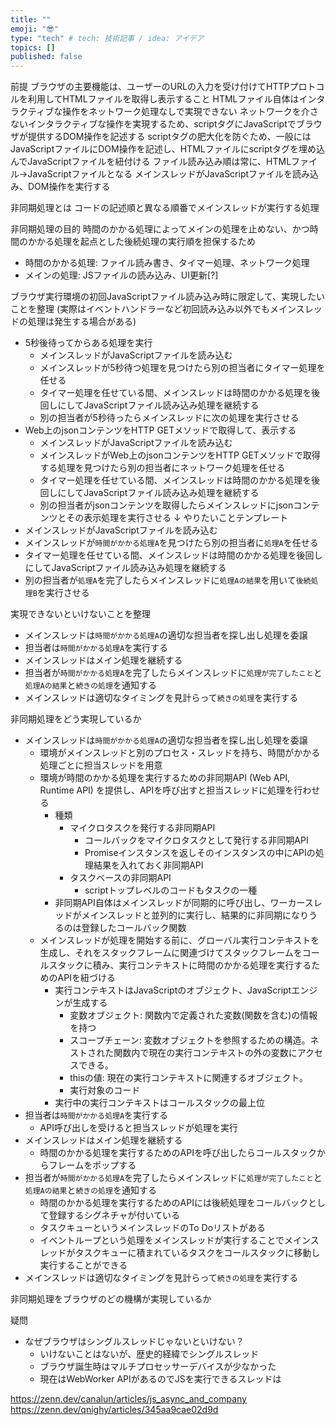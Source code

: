 ```yaml
---
title: ""
emoji: "😎"
type: "tech" # tech: 技術記事 / idea: アイデア
topics: []
published: false
---
```

前提
ブラウザの主要機能は、ユーザーのURLの入力を受け付けてHTTPプロトコルを利用してHTMLファイルを取得し表示すること
HTMLファイル自体はインタラクティブな操作をネットワーク処理なしで実現できない
ネットワークを介さないインタラクティブな操作を実現するため、scriptタグにJavaScriptでブラウザが提供するDOM操作を記述する
scriptタグの肥大化を防ぐため、一般にはJavaScriptファイルにDOM操作を記述し、HTMLファイルにscriptタグを埋め込んでJavaScriptファイルを紐付ける
ファイル読み込み順は常に、HTMLファイル→JavaScriptファイルとなる
メインスレッドがJavaScriptファイルを読み込み、DOM操作を実行する

非同期処理とは
コードの記述順と異なる順番でメインスレッドが実行する処理

非同期処理の目的
時間のかかる処理によってメインの処理を止めない、かつ時間のかかる処理を起点とした後続処理の実行順を担保するため
- 時間のかかる処理: ファイル読み書き、タイマー処理、ネットワーク処理
- メインの処理: JSファイルの読み込み、UI更新[?]

ブラウザ実行環境の初回JavaScriptファイル読み込み時に限定して、実現したいことを整理 (実際はイベントハンドラーなど初回読み込み以外でもメインスレッドの処理は発生する場合がある)
- 5秒後待ってからある処理を実行
  - メインスレッドがJavaScriptファイルを読み込む
  - メインスレッドが5秒待つ処理を見つけたら別の担当者にタイマー処理を任せる
  - タイマー処理を任せている間、メインスレッドは時間のかかる処理を後回しにしてJavaScriptファイル読み込み処理を継続する
  - 別の担当者が5秒待ったらメインスレッドに次の処理を実行させる
- Web上のjsonコンテンツをHTTP GETメソッドで取得して、表示する
  - メインスレッドがJavaScriptファイルを読み込む
  - メインスレッドがWeb上のjsonコンテンツをHTTP GETメソッドで取得する処理を見つけたら別の担当者にネットワーク処理を任せる
  - タイマー処理を任せている間、メインスレッドは時間のかかる処理を後回しにしてJavaScriptファイル読み込み処理を継続する
  - 別の担当者がjsonコンテンツを取得したらメインスレッドにjsonコンテンツとその表示処理を実行させる
↓
やりたいことテンプレート
- メインスレッドがJavaScriptファイルを読み込む
- メインスレッドが`時間がかかる処理A`を見つけたら別の担当者に`処理A`を任せる
- タイマー処理を任せている間、メインスレッドは時間のかかる処理を後回しにしてJavaScriptファイル読み込み処理を継続する
- 別の担当者が`処理A`を完了したらメインスレッドに`処理Aの結果`を用いて`後続処理B`を実行させる

実現できないといけないことを整理
- メインスレッドは`時間がかかる処理A`の適切な担当者を探し出し処理を委譲
- 担当者は`時間がかかる処理A`を実行する
- メインスレッドはメイン処理を継続する
- 担当者が`時間がかかる処理A`を完了したらメインスレッドに`処理が完了したこと`と`処理Aの結果`と`続きの処理`を通知する
- メインスレッドは適切なタイミングを見計らって`続きの処理`を実行する

非同期処理をどう実現しているか
- メインスレッドは`時間がかかる処理A`の適切な担当者を探し出し処理を委譲
  - 環境がメインスレッドと別のプロセス・スレッドを持ち、時間がかかる処理ごとに担当スレッドを用意
  - 環境が時間のかかる処理を実行するための非同期API (Web API, Runtime API) を提供し、APIを呼び出すと担当スレッドに処理を行わせる
    - 種類
      - マイクロタスクを発行する非同期API
        - コールバックをマイクロタスクとして発行する非同期API
        - Promiseインスタンスを返しそのインスタンスの中にAPIの処理結果を入れておく非同期API
      - タスクベースの非同期API
        - scriptトップレベルのコードもタスクの一種
    - 非同期API自体はメインスレッドが同期的に呼び出し、ワーカースレッドがメインスレッドと並列的に実行し、結果的に非同期になりうるのは登録したコールバック関数
  - メインスレッドが処理を開始する前に、グローバル実行コンテキストを生成し、それをスタックフレームに関連づけてスタックフレームをコールスタックに積み、実行コンテキストに時間のかかる処理を実行するためのAPIを紐づける
    - 実行コンテキストはJavaScriptのオブジェクト、JavaScriptエンジンが生成する
      - 変数オブジェクト: 関数内で定義された変数(関数を含む)の情報を持つ
      - スコープチェーン: 変数オブジェクトを参照するための構造。ネストされた関数内で現在の実行コンテキストの外の変数にアクセスできる。
      - thisの値: 現在の実行コンテキストに関連するオブジェクト。
      - 実行対象のコード
    - 実行中の実行コンテキストはコールスタックの最上位
- 担当者は`時間がかかる処理A`を実行する
  - API呼び出しを受けると担当スレッドが処理を実行
- メインスレッドはメイン処理を継続する
  - 時間のかかる処理を実行するためのAPIを呼び出したらコールスタックからフレームをポップする
- 担当者が`時間がかかる処理A`を完了したらメインスレッドに`処理が完了したこと`と`処理Aの結果`と`続きの処理`を通知する
  - 時間のかかる処理を実行するためのAPIには後続処理をコールバックとして登録するシグネチャが付いている
  - タスクキューというメインスレッドのTo Doリストがある
  - イベントループという処理をメインスレッドが実行することでメインスレッドがタスクキューに積まれているタスクをコールスタックに移動し実行することができる
- メインスレッドは適切なタイミングを見計らって`続きの処理`を実行する

非同期処理をブラウザのどの機構が実現しているか

疑問
- なぜブラウザはシングルスレッドじゃないといけない？
  - いけないことはないが、歴史的経緯でシングルスレッド
  - ブラウザ誕生時はマルチプロセッサーデバイスが少なかった
  - 現在はWebWorker APIがあるのでJSを実行できるスレッドは

https://zenn.dev/canalun/articles/js_async_and_company
https://zenn.dev/qnighy/articles/345aa9cae02d9d
